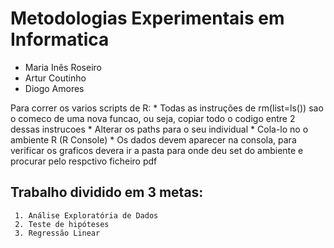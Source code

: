 # Metodologias Experimentais em Informatica

* Maria Inês Roseiro
* Artur Coutinho 
* Diogo Amores 


Para correr os varios scripts de R:
        * Todas as instruções de rm(list=ls()) sao o comeco de uma nova funcao, ou seja, copiar todo o codigo entre 2 dessas instrucoes
        * Alterar os paths para o seu individual
        * Cola-lo no o ambiente R (R Console)
        * Os dados devem aparecer na consola, para verificar os graficos devera ir a pasta para onde deu set do ambiente e procurar pelo respctivo ficheiro pdf

## Trabalho dividido em 3 metas:
     1. Análise Exploratória de Dados
     2. Teste de hipóteses
     3. Regressão Linear


